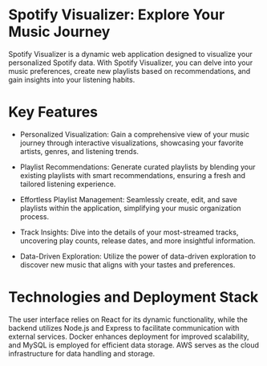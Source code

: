 # Spotify Visualizer: Explore Your Music Journey

Spotify Visualizer is a dynamic web application designed to visualize your personalized Spotify data. With Spotify Visualizer, you can delve into your music preferences, create new playlists based on recommendations, and gain insights into your listening habits.

# Key Features

- Personalized Visualization: Gain a comprehensive view of your music journey through interactive visualizations, showcasing your favorite artists, genres, and listening trends.

- Playlist Recommendations: Generate curated playlists by blending your existing playlists with smart recommendations, ensuring a fresh and tailored listening experience.

- Effortless Playlist Management: Seamlessly create, edit, and save playlists within the application, simplifying your music organization process.

- Track Insights: Dive into the details of your most-streamed tracks, uncovering play counts, release dates, and more insightful information.

- Data-Driven Exploration: Utilize the power of data-driven exploration to discover new music that aligns with your tastes and preferences.

# Technologies and Deployment Stack

The user interface relies on React for its dynamic functionality, while the backend utilizes Node.js and Express to facilitate communication with external services. Docker enhances deployment for improved scalability, and MySQL is employed for efficient data storage. AWS serves as the cloud infrastructure for data handling and storage.
